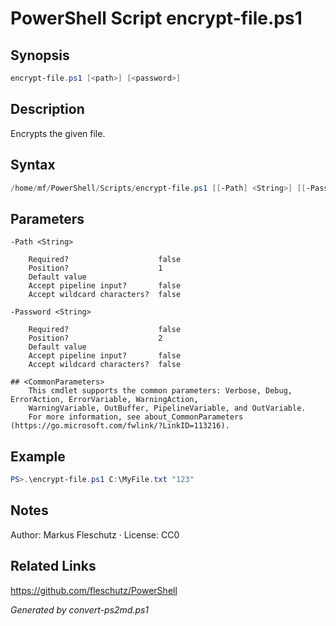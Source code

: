 # PowerShell Script encrypt-file.ps1

## Synopsis
```powershell
encrypt-file.ps1 [<path>] [<password>]
```

## Description
Encrypts the given file.

## Syntax
```powershell
/home/mf/PowerShell/Scripts/encrypt-file.ps1 [[-Path] <String>] [[-Password] <String>] [<CommonParameters>]
```

## Parameters

```
-Path <String>
    
    Required?                    false
    Position?                    1
    Default value                
    Accept pipeline input?       false
    Accept wildcard characters?  false
```

```
-Password <String>
    
    Required?                    false
    Position?                    2
    Default value                
    Accept pipeline input?       false
    Accept wildcard characters?  false
```

```
## <CommonParameters>
    This cmdlet supports the common parameters: Verbose, Debug, ErrorAction, ErrorVariable, WarningAction, 
    WarningVariable, OutBuffer, PipelineVariable, and OutVariable.
    For more information, see about_CommonParameters (https://go.microsoft.com/fwlink/?LinkID=113216).
```

## Example
```powershell
PS>.\encrypt-file.ps1 C:\MyFile.txt "123"
```


## Notes
Author: Markus Fleschutz · License: CC0

## Related Links
https://github.com/fleschutz/PowerShell

*Generated by convert-ps2md.ps1*
